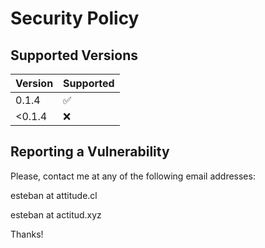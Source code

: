 # Security Policy

## Supported Versions

| Version | Supported          |
| ------- | ------------------ |
| 0.1.4   | :white_check_mark: |
| <0.1.4  | :x:                |

## Reporting a Vulnerability

Please, contact me at any of the following email addresses:

esteban at attitude.cl

esteban at actitud.xyz

Thanks!
